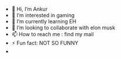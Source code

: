 - 👋 Hi, I’m Ankur
- 👀 I’m interested in gaming
- 🌱 I’m currently learning EH
- 💞️ I’m looking to collaborate with elon musk
- 📫 How to reach me : find my mail
- ⚡ Fun fact: NOT SO FUNNY
- 

<!---
Ankur-1104/Ankur-1104 is a ✨ special ✨ repository because its `README.md` (this file) appears on your GitHub profile.
You can click the Preview link to take a look at your changes.
--->

